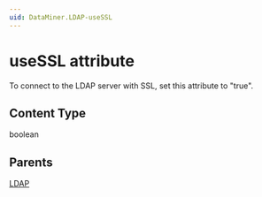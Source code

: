 ```yaml
---
uid: DataMiner.LDAP-useSSL
---
```


# useSSL attribute

To connect to the LDAP server with SSL, set this attribute to "true".

## Content Type

boolean

## Parents

[LDAP](xref:DataMiner.LDAP)
